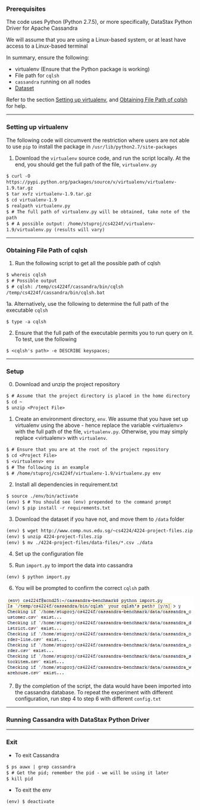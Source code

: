 ### Prerequisites

The code uses Python (Python 2.7.5), or more specifically, DataStax Python Driver for Apache Cassandra

We will assume that you are using a Linux-based system, or at least have access to a Linux-based terminal

In summary, ensure the following:

* virtualenv (Ensure that the Python package is working)
* File path for `cqlsh`
* `cassandra` running on all nodes
* [Dataset](http://www.comp.nus.edu.sg/~cs4224/4224-project-files.zip)

Refer to the section [Setting up virtualenv](#set_virtualenv), and [Obtaining File Path of cqlsh](#get_cqlsh) for help.

<hr/>

### <a name="set_virtualenv"></a> Setting up virtualenv

The following code will circumvent the restriction where users are not able to use `pip` to install the package in `/usr/lib/python2.7/site-packages`

1. Download the `virtualenv` source code, and run the script locally. At the end, you should get the full path of the file, `virtualenv.py`

```
$ curl -O https://pypi.python.org/packages/source/v/virtualenv/virtualenv-1.9.tar.gz
$ tar xvfz virtualenv-1.9.tar.gz
$ cd virtualenv-1.9
$ realpath virtualenv.py
$ # The full path of virtualenv.py will be obtained, take note of the path
$ # A possible output: /home/stuproj/cs4224f/virtualenv-1.9/virtualenv.py (results will vary)
```

<hr/>

### <a name="get_cqlsh"></a> Obtaining File Path of cqlsh

1. Run the following script to get all the possible path of cqlsh
```
$ whereis cqlsh
$ # Possible output
$ # cqlsh: /temp/cs4224f/cassandra/bin/cqlsh /temp/cs4224f/cassandra/bin/cqlsh.bat
```

1a. Alternatively, use the following to determine the full path of the executable `cqlsh`

```
$ type -a cqlsh
```

2. Ensure that the full path of the executable permits you to run query on it. To test, use the following
```
$ <cqlsh's path> -e DESCRIBE keyspaces;
```

<hr/>

### Setup

0. Download and unzip the project repository

```
$ # Assume that the project directory is placed in the home directory
$ cd ~
$ unzip <Project File>
```

1. Create an environment directory, `env`. We assume that you have set up virtualenv using the above - hence replace the variable \<virtualenv\> with the full path of the file, `virtualenv.py`. Otherwise, you may simply replace \<virtualenv\> with `virtualenv`.

```
$ # Ensure that you are at the root of the project repository
$ cd <Project File>
$ <virtualenv> env
$ # The following is an example
$ # /home/stuproj/cs4224f/virtualenv-1.9/virtualenv.py env
```

2. Install all dependencies in requirement.txt

```
$ source ./env/bin/activate
(env) $ # You should see (env) prepended to the command prompt
(env) $ pip install -r requirements.txt
```

3. Download the dataset if you have not, and move them to `/data` folder

```
(env) $ wget http://www.comp.nus.edu.sg/~cs4224/4224-project-files.zip
(env) $ unzip 4224-project-files.zip
(env) $ mv ./4224-project-files/data-files/*.csv ./data
```

4. Set up the configuration file


5. Run `import.py` to import the data into cassandra

```
(env) $ python import.py
```

6. You will be prompted to confirm the correct `cqlsh` path

![Confirm prompt by entering 'y', otherwise, enter 'n'](documentation/setup-prompt.png)

7. By the completion of the script, the data would have been imported into the cassandra database. To repeat the experiment with different configuration, run step 4 to step 6 with different `config.txt`

<hr/>

### Running Cassandra with DataStax Python Driver

<hr/>

### Exit

* To exit Cassandra

```
$ ps auwx | grep cassandra
$ # Get the pid; remember the pid - we will be using it later
$ kill pid
```

* To exit the env

```
(env) $ deactivate
```
